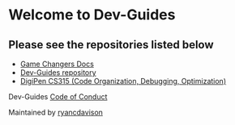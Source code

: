 # Welcome to Dev-Guides

## Please see the repositories listed below
- [Game Changers Docs](https://github.com/dev-guides/gamechangers-docs)
- [Dev-Guides repository](https://github.com/dev-guides/github-starter-course)
- [DigiPen CS315 (Code Organization, Debugging, Optimization)](https://github.com/dev-guides/CS315-CourseMaterials)

Dev-Guides [Code of Conduct](./CODE_OF_CONDUCT.md)

Maintained by [ryancdavison](https://github.com/ryancdavison)
